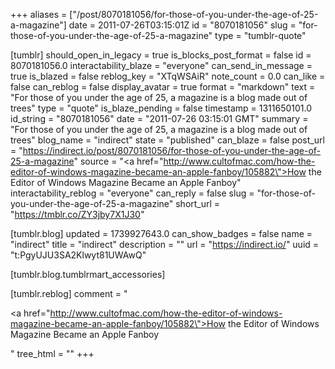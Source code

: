 +++
aliases = ["/post/8070181056/for-those-of-you-under-the-age-of-25-a-magazine"]
date = 2011-07-26T03:15:01Z
id = "8070181056"
slug = "for-those-of-you-under-the-age-of-25-a-magazine"
type = "tumblr-quote"

[tumblr]
should_open_in_legacy = true
is_blocks_post_format = false
id = 8070181056.0
interactability_blaze = "everyone"
can_send_in_message = true
is_blazed = false
reblog_key = "XTqWSAiR"
note_count = 0.0
can_like = false
can_reblog = false
display_avatar = true
format = "markdown"
text = "For those of you under the age of 25, a magazine is a blog made out of trees"
type = "quote"
is_blaze_pending = false
timestamp = 1311650101.0
id_string = "8070181056"
date = "2011-07-26 03:15:01 GMT"
summary = "For those of you under the age of 25, a magazine is a blog made out of trees"
blog_name = "indirect"
state = "published"
can_blaze = false
post_url = "https://indirect.io/post/8070181056/for-those-of-you-under-the-age-of-25-a-magazine"
source = "<a href=\"http://www.cultofmac.com/how-the-editor-of-windows-magazine-became-an-apple-fanboy/105882\">How the Editor of Windows Magazine Became an Apple Fanboy</a>"
interactability_reblog = "everyone"
can_reply = false
slug = "for-those-of-you-under-the-age-of-25-a-magazine"
short_url = "https://tmblr.co/ZY3jby7X1J30"

[tumblr.blog]
updated = 1739927643.0
can_show_badges = false
name = "indirect"
title = "indirect"
description = ""
url = "https://indirect.io/"
uuid = "t:PgyUJU3SA2Klwyt81UWAwQ"

[tumblr.blog.tumblrmart_accessories]

[tumblr.reblog]
comment = "<p><a href=\"http://www.cultofmac.com/how-the-editor-of-windows-magazine-became-an-apple-fanboy/105882\">How the Editor of Windows Magazine Became an Apple Fanboy</a></p>"
tree_html = ""
+++

